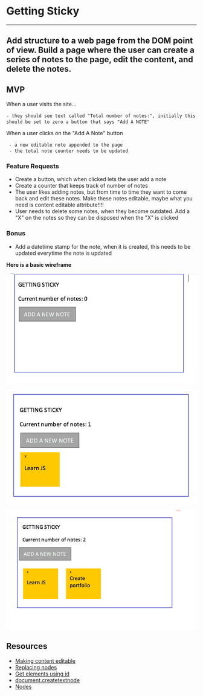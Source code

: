 # Getting Sticky
---------------------------------------------------------------------------------------------------
Add structure to a web page from the DOM point of view. Build a page where the user can create a series of notes to the page, edit the content, and delete the notes. 
---------------------------------------------------------------------------------------------------

## MVP

When a user visits the site...
   
    - they should see text called "Total number of notes:", initially this should be set to zero a button that says "Add A NOTE"

When a user clicks on the "Add A Note" button 
    
     - a new editable note appended to the page
     - the total note counter needs to be updated


### Feature Requests

- Create a button, which when clicked lets the user add a note
- Create a counter that keeps track of number of notes
- The user likes adding notes, but from time to time they want to come back and edit these notes. Make these notes editable, maybe what you need is content editable attribute!!!!
- User needs to delete some notes, when they become outdated. Add a "X" on the notes so they can be disposed when the "X" is clicked

### Bonus
- Add a datetime stamp for the note, when it is created, this needs to be updated everytime the note is updated




**Here is a basic wireframe** 

![](assets/asset1.png?raw=true)
 

![](assets/asset2.png?raw=true)


![](assets/asset3.png?raw=true)



## Resources
- [Making content editable](https://developer.mozilla.org/en-US/docs/Web/Guide/HTML/Editable_content)
- [Replacing nodes](https://developer.mozilla.org/en-US/docs/Web/API/Node/replaceChild)
- [Get elements using id](https://developer.mozilla.org/en-US/docs/Web/API/Document/getElementById)
- [document.createtextnode](http://www.w3schools.com/jsref/met_document_createtextnode.asp)
- [Nodes](https://developer.mozilla.org/en-US/docs/Web/API/Node)

